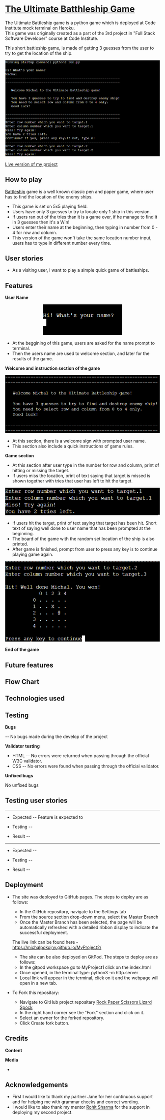 # [The Ultimate Batthleship Game](https://github.com/MichalPokojny/MyProject3-TheBattleshipGame)

The Ultimate Battleship game is a python game which is deployed at Code Institute mock terminal on Heroku.<br>
This game was originally created as a part of the 3rd project in "Full Stack Software Developer" course at Code Institute.

This short battleship game, is made of getting 3 guesses from the user to try to get the location of the ship.


<p align="center">
  <img src="docs/terminal-game.png">
</p>

[Live version of my project](https://the-battleship-game.herokuapp.com/)

## How to play

[Battleship](https://en.wikipedia.org/wiki/Battleship_(game)) game is a well known classic pen and paper game, where user has to find the location of the enemy ships.
- This game is set on 5x5 playing field.
- Users have only 3 guesses to try to locate only 1 ship in this version.
- If users ran out of the tries than it is a game over, if he manage to find it in 3 guesses then it's a Win!
- Users enter their name at the beginning, then typing in number from 0 - 4 for row and column.
- This version of the game won't take the same location number input, users has to type in different number every time.

## User stories

- As a visiting user, I want to play a simple quick game of battleships.


## Features


**User Name**

<p align="center">
  <img src="docs/user_name.png">
</p> 

- At the beggining of this game, users are asked for the name prompt to terminal.
- Then the users name are used to welcome section, and later for the results of the game.

**Welcome and instruction section of the game**

<p align="center">
  <img src="docs/welcome.png">
</p> 

- At this section, there is a welcome sign with prompted user name.
- This section also include a quick instructions of game rules. 

**Game section**

- At this section after user type in the number for row and column, print of hitting or missing the target.
- If users miss the location, print of text saying that target is missed is shown together with tries that user has left to hit the target.

<p align="center">
  <img src="docs/missed.png">
</p>

- If users hit the target, print of text saying that target has been hit. Short text of saying well done to user name that has been prompted at the beginning.
- The board of the game with the random set location of the ship is also printed.
- After game is finished, prompt from user to press any key is to continue playing game again.

<p align="center">
  <img src="docs/game-win.png">
</p> 



**End of the game**



## Future features



## Flow Chart



## Technologies used


## Testing



**Bugs**

-- No bugs made during the develop of the project

**Validator testing**

- HTML 
-- No errors were returned when passing through the official W3C validator.
- CSS
-- No errors were found when passing through the official validator.


**Unfixed bugs**

No unfixed bugs

## Testing user stories

****

- Expected
-- Feature is expected to 



- Testing
-- 

- Result 
-- 


****

- Expected
-- 


- Testing
-- 

- Result 
-- 



## Deployment

- The site was deployed to GitHub pages. The steps to deploy are as follows:

  - In the GitHub repository, navigate to the Settings tab
  - From the source section drop-down menu, select the Master Branch
  - Once the Master Branch has been selected, the page will be automatically refreshed with a detailed ribbon display to indicate the successful deployment.

  The live link can be found here - https://michalpokojny.github.io/MyProject2/

  - The site can be also deployed on GitPod. The steps to deploy are as follows:
   - In the gitpod workspace go to MyProject1 click on the index.html
   - Once opened, in the terminal type: python3 -m http.server
   - Local link will appear in the terminal, click on it and the webpage will open in a new tab.

- To Fork this repositary:

  - Navigate to GitHub project repositary [Rock Paper Scissors Lizard Spock](https://michalpokojny.github.io/MyProject2-RockPaperScissorsLizardSpock/)
  - In the right hand corner see the "Fork" section and click on it.
  - Select an owner for the forked repository.
  - Click Create fork button.


## Credits


**Content**



**Media**

- 

## Acknowledgements


- First I would like to thank my partner Jane for her continuous support and for helping me with grammar checks and correct wording.
- I would like to also thank my mentor [Rohit Sharma](https://github.com/rohit0286) for the support in deploying my second project.